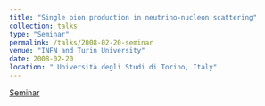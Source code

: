 ```yaml
---
title: "Single pion production in neutrino-nucleon scattering"
collection: talks
type: "Seminar"
permalink: /talks/2008-02-20-seminar
venue: "INFN and Turin University"
date: 2008-02-20
location: " Università degli Studi di Torino, Italy"
---
```


[Seminar](-) 
